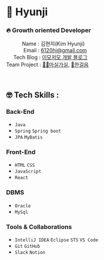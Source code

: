 # 🥕 Hyunji

### 🔥 Growth oriented Developer
&nbsp;&nbsp;&nbsp;&nbsp;&nbsp;&nbsp;&nbsp;&nbsp;&nbsp;&nbsp;&nbsp;Name : 김현지(Kim Hyunji) <br/>
&nbsp;&nbsp;&nbsp;&nbsp;&nbsp;&nbsp;&nbsp;&nbsp;&nbsp;&nbsp;&nbsp;&nbsp;Email : 6120hj@gmail.com <br/>
&nbsp;&nbsp;&nbsp;&nbsp;&nbsp;Tech Blog : [이모저모 개발 블로그](https://hj0216.tistory.com/) <br/>
Team Project :
 [🚵‍♀️마실가실](https://drive.google.com/file/d/1yE4Iu6oACo75pvtULz1KdgSpoBO4l3ZC/view?usp=sharing), [👼한걸음](https://drive.google.com/file/d/1PVMc8o_FUc5XMZ-5ND9WrPPKa5aAjvWL/view?usp=sharing)

<br/>

## 🤓 Tech Skills :
### Back-End
- `Java`
- `Spring` `Spring boot`
- `JPA` `MyBatis`

### Front-End
- `HTML` `CSS`
- `JavaScript`
- `React`

### DBMS
- `Oracle`
- `MySql`

### Tools & Collaborations
- `IntelliJ IDEA` `Eclipse` `STS` `VS Code`
- `Git` `GitHub`
- `Slack` `Notion`

<br/>





<!--
~ 231002

## Hyunji

<img width="45%" align="right" alt="github status" src="https://github-readme-stats.vercel.app/api?username=hj0216&show_icons=true&hide_border=true" />

### Growth oriented Developer 🔥
- 📚 [Tech Blog](https://hj0216.tistory.com/)
- 📧 6120hj@gamil.com
- 🤹‍♀️ Team Project <br/>
 [🚵‍♀️마실가실](https://drive.google.com/file/d/1yE4Iu6oACo75pvtULz1KdgSpoBO4l3ZC/view?usp=sharing), [👼한걸음](https://drive.google.com/file/d/1PVMc8o_FUc5XMZ-5ND9WrPPKa5aAjvWL/view?usp=sharing)

<br/>



### Stacks ✍️

<p>

<img width="40%" align="right" alt="boj status" src="http://mazassumnida.wtf/api/v2/generate_badge?boj=hj0216"/>
  
  <img src="https://img.shields.io/badge/JAVA-007396?style=for-the-badge&logo=java&logoColor=white">
  <img src="https://img.shields.io/badge/Spring-6DB33F?style=for-the-badge&logo=Spring&logoColor=white">
  <br/>
  <img src="https://img.shields.io/badge/oracle-F80000?style=for-the-badge&logo=oracle&logoColor=white">
  <img src="https://img.shields.io/badge/mysql-4479A1?style=for-the-badge&logo=mysql&logoColor=white">
  <br />
  <img src="https://img.shields.io/badge/react-61DAFB?style=for-the-badge&logo=react&logoColor=black">
  <img src="https://img.shields.io/badge/javascript-F7DF1E?style=for-the-badge&logo=javascript&logoColor=black">
  <img src="https://img.shields.io/badge/html-E34F26?style=for-the-badge&logo=html5&logoColor=white">
  <img src="https://img.shields.io/badge/css-1572B6?style=for-the-badge&logo=css3&logoColor=white">
  <br />
  <img src="https://img.shields.io/badge/github-181717?style=for-the-badge&logo=github&logoColor=white">

</p>



Original

✨ _special_ ✨ repository because its `README.md` (this file) appears on your GitHub profile.

Here are some ideas to get you started:

- 🔭 I’m currently working on ...
- 🌱 I’m currently learning ...
- 👯 I’m looking to collaborate on ...
- 🤔 I’m looking for help with ...
- 💬 Ask me about ...
- 📫 How to reach me: ...
- 😄 Pronouns: ...
- ⚡ Fun fact: ...
  
-->
